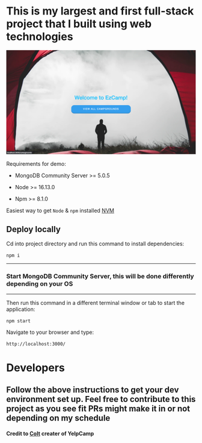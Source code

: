 # This is my largest and first full-stack project that I built using web technologies

![Landing page image](/data/demoimage.png)

Requirements for demo:

- MongoDB Community Server >= 5.0.5

- Node >= 16.13.0

- Npm >= 8.1.0

Easiest way to get `Node` & `npm` installed [NVM](https://github.com/nvm-sh/nvm#installing-and-updating)

## Deploy locally

Cd into project directory and run this command to install dependencies:

```console
npm i
```
---
### __Start MongoDB Community Server__, this will be done differently depending on your OS
---
Then run this command in a different terminal window or tab to start the application:

```console
npm start
```

Navigate to your browser and type:

```console
http://localhost:3000/
```

# Developers

Follow the above instructions to get your dev environment set up. Feel free to contribute to this project as you see fit PRs might make it in or not depending on my schedule
---
#### Credit to [Colt](https://github.com/Colt) creater of YelpCamp

